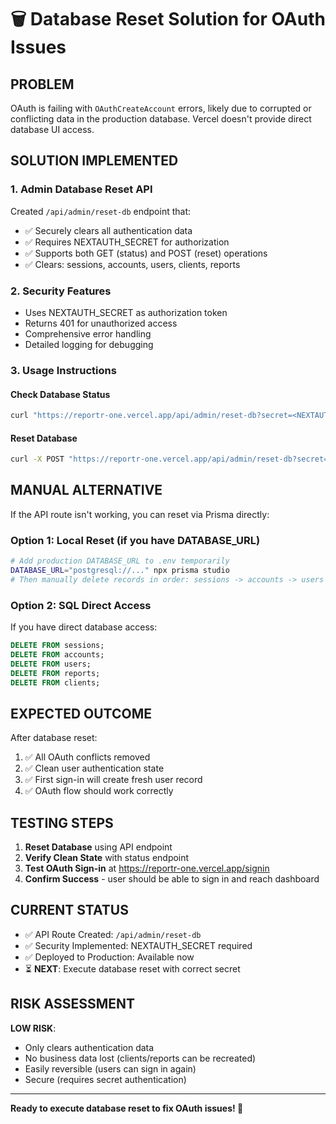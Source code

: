 # 🗑️ Database Reset Solution for OAuth Issues

## PROBLEM
OAuth is failing with `OAuthCreateAccount` errors, likely due to corrupted or conflicting data in the production database. Vercel doesn't provide direct database UI access.

## SOLUTION IMPLEMENTED

### 1. Admin Database Reset API
Created `/api/admin/reset-db` endpoint that:
- ✅ Securely clears all authentication data
- ✅ Requires NEXTAUTH_SECRET for authorization  
- ✅ Supports both GET (status) and POST (reset) operations
- ✅ Clears: sessions, accounts, users, clients, reports

### 2. Security Features
- Uses NEXTAUTH_SECRET as authorization token
- Returns 401 for unauthorized access
- Comprehensive error handling
- Detailed logging for debugging

### 3. Usage Instructions

#### Check Database Status
```bash
curl "https://reportr-one.vercel.app/api/admin/reset-db?secret=<NEXTAUTH_SECRET>"
```

#### Reset Database
```bash
curl -X POST "https://reportr-one.vercel.app/api/admin/reset-db?secret=<NEXTAUTH_SECRET>"
```

## MANUAL ALTERNATIVE

If the API route isn't working, you can reset via Prisma directly:

### Option 1: Local Reset (if you have DATABASE_URL)
```bash
# Add production DATABASE_URL to .env temporarily
DATABASE_URL="postgresql://..." npx prisma studio
# Then manually delete records in order: sessions -> accounts -> users
```

### Option 2: SQL Direct Access
If you have direct database access:
```sql
DELETE FROM sessions;
DELETE FROM accounts; 
DELETE FROM users;
DELETE FROM reports;
DELETE FROM clients;
```

## EXPECTED OUTCOME

After database reset:
1. ✅ All OAuth conflicts removed
2. ✅ Clean user authentication state
3. ✅ First sign-in will create fresh user record
4. ✅ OAuth flow should work correctly

## TESTING STEPS

1. **Reset Database** using API endpoint
2. **Verify Clean State** with status endpoint
3. **Test OAuth Sign-in** at https://reportr-one.vercel.app/signin
4. **Confirm Success** - user should be able to sign in and reach dashboard

## CURRENT STATUS

- ✅ API Route Created: `/api/admin/reset-db`
- ✅ Security Implemented: NEXTAUTH_SECRET required
- ✅ Deployed to Production: Available now
- ⏳ **NEXT**: Execute database reset with correct secret

## RISK ASSESSMENT

**LOW RISK**: 
- Only clears authentication data
- No business data lost (clients/reports can be recreated)
- Easily reversible (users can sign in again)
- Secure (requires secret authentication)

---

**Ready to execute database reset to fix OAuth issues! 🚀**
